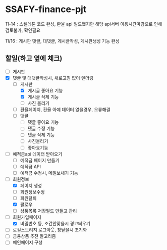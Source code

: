 # SSAFY-finance-pjt


11-14 : 스켈레톤 코드 완성, 환율 api 빌드했지만 해당 api서버 이용시간마감으로 인해 검토불가, 확인필요

11/16 : 게시판 댓글, 대댓글, 게시글작성, 게시판생성 기능 완성



## 할일(하고 옆에 체크)

- [ ] 게시판
- [X] 댓글 및 대댓글작성시, 새로고침 없이 렌더링
  - [ ] 게시판
    - [X] 게시글 좋아요 기능
    - [X] 게시글 삭제 기능
    - [ ] 사진 올리기
  - [ ] 환율페이지, 환율 아예 데이터 없을경우, 오류해결
  - [ ] 댓글 
    - [ ] 댓글 좋아요 기능
    - [ ] 댓글 수정 기능
    - [ ] 댓글 삭제 기능
    - [ ] 사진올리기
    - [ ] 좋아요기능
- [ ] 예적금api 데이터 받아오기
  - [ ] 예적금 페이지 만들기
  - [ ] 예적금 API
  - [ ] 예적금 수정시, 메일보내기 기능
- [ ] 회원정보
  - [X] 페이지 생성
  - [ ] 회원정보수정
  - [ ] 회원탈퇴
  - [X] 팔로우
  - [ ] 상품목록 저장필드 만들고 관리
- [ ] 회원가입페이지
  - [x] 비밀번호 등, 조건안맞을시 경고띄우기
- [ ] 로컬스토리지 로그아웃, 창닫을시 초기화
- [ ] 금융상품 추천 알고리즘
- [ ] 메인페이지 구성
